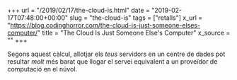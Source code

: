 +++
url = "/2019/02/17/the-cloud-is.html"
date = "2019-02-17T07:48:00+00:00"
slug = "the-cloud-is"
tags = ["retalls"]
x_url = "https://blog.codinghorror.com/the-cloud-is-just-someone-elses-computer/"
title = "The Cloud Is Just Someone Else's Computer"
x_source = ""
+++


Segons aquest càlcul, allotjar els *teus* servidors en un centre de dades pot resultar *molt* més barat que llogar el servei equivalent a un proveïdor de computació en el núvol.

